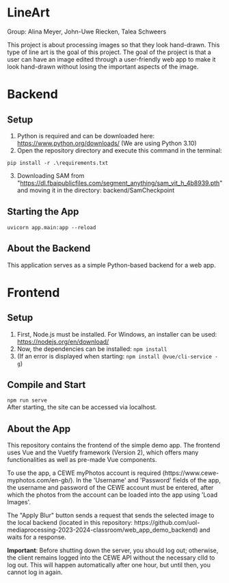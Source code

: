 
# LineArt
Group: Alina Meyer, John-Uwe Riecken, Talea Schweers

This project is about processing images so that they look hand-drawn. This type of line art is the goal of this project.
The goal of the project is that a user can have an image edited through a user-friendly web app to make it look hand-drawn without losing the important aspects of the image.

# Backend

## Setup
1. Python is required and can be downloaded here: https://www.python.org/downloads/ (We are using Python 3.10)
2. Open the repository directory and execute this command in the terminal:
```
pip install -r .\requirements.txt
```
3. Downloading SAM from "https://dl.fbaipublicfiles.com/segment_anything/sam_vit_h_4b8939.pth" and moving it in the directory: backend/SamCheckpoint
## Starting the App
```
uvicorn app.main:app --reload
```

## About the Backend
<p>This application serves as a simple Python-based backend for a web app.</p>

<p></p>

# Frontend

## Setup

1. First, Node.js must be installed. For Windows, an installer can be used: https://nodejs.org/en/download/
2. Now, the dependencies can be installed: ```npm install```
3. (If an error is displayed when starting: ```npm install @vue/cli-service -g```)

## Compile and Start
```npm run serve```
<br>
After starting, the site can be accessed via localhost.
<br>

## About the App
<p>This repository contains the frontend of the simple demo app. The frontend uses Vue and the Vuetify framework (Version 2), which offers many functionalities as well as pre-made Vue components.</p>
<p>To use the app, a CEWE myPhotos account is required (https://www.cewe-myphotos.com/en-gb/). In the 'Username' and 'Password' fields of the app, the username and password of the CEWE account must be entered, after which the photos from the account can be loaded into the app using 'Load Images'.</p>
<p>The "Apply Blur" button sends a request that sends the selected image to the local backend (located in this repository: https://github.com/uol-mediaprocessing-2023-2024-classroom/web_app_demo_backend) and waits for a response.
<br>

<strong>Important</strong>: Before shutting down the server, you should log out; otherwise, the client remains logged into the CEWE API without the necessary clId to log out.
This will happen automatically after one hour, but until then, you cannot log in again.</p>

